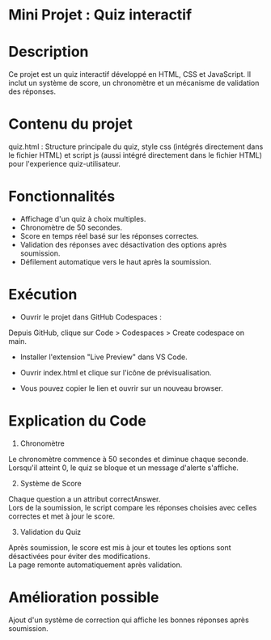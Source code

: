 # Mini Projet : Quiz interactif 


# Description

Ce projet est un quiz interactif développé en HTML, CSS et JavaScript. Il inclut un système de score, un chronomètre et un mécanisme de validation des réponses.

# Contenu du projet

quiz.html : Structure principale du quiz, style css (intégrés directement dans le fichier HTML) et script js (aussi intégré directement dans le fichier HTML) pour l'experience quiz-utilisateur. 

# Fonctionnalités

- Affichage d'un quiz à choix multiples.<br>
- Chronomètre de 50 secondes.<br>
- Score en temps réel basé sur les réponses correctes.<br>
- Validation des réponses avec désactivation des options après soumission.<br>
- Défilement automatique vers le haut après la soumission.


# Exécution

- Ouvrir le projet dans GitHub Codespaces : 

Depuis GitHub, clique sur Code > Codespaces > Create codespace on main.

- Installer l'extension "Live Preview" dans VS Code.

- Ouvrir index.html et clique sur l'icône de prévisualisation.

- Vous pouvez copier le lien et ouvrir sur un nouveau browser. 

# Explication du Code

1. Chronomètre

Le chronomètre commence à 50 secondes et diminue chaque seconde.<br>
Lorsqu'il atteint 0, le quiz se bloque et un message d'alerte s'affiche.

2. Système de Score

Chaque question a un attribut correctAnswer.<br>
Lors de la soumission, le script compare les réponses choisies avec celles correctes et met à jour le score.

3. Validation du Quiz

Après soumission, le score est mis à jour et toutes les options sont désactivées pour éviter des modifications.<br>
La page remonte automatiquement après validation.

# Amélioration possible

Ajout d'un système de correction qui affiche les bonnes réponses après soumission.
